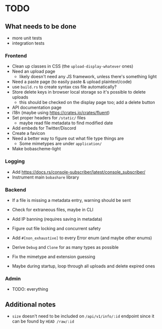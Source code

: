 # TODO

## What needs to be done

- more unit tests
- integration tests

### Frontend

- Clean up classes in CSS (the `upload-display-whatever` ones)
- Need an upload page
  - likely doesn't need any JS framework, unless there's something light
- Need a paste page (to easily paste & upload plaintext/code)
- use `build.rs` to create syntax css file automatically?
- Store delete keys in browser local storage so it's possible to delete uploads
  - this should be checked on the display page too; add a delete button
- API documentation page
- i18n (maybe using https://crates.io/crates/fluent)
- Set proper headers for `/static/` files
  - maybe read file metadata to find modified date
- Add embeds for Twitter/Discord
- Create a favicon
- Need a better way to figure out what file type things are
  - Some mimetypes are under `application/`
- Make bobascheme-light

### Logging

- Add https://docs.rs/console-subscriber/latest/console_subscriber/
- Instrument main `bobashare` library

### Backend

- If a file is missing a metadata entry, warning should be sent
- Check for extraneous files, maybe in CLI
- Add IP banning (requires saving in metadata)
- Figure out file locking and concurrent safety
- Add `#[non_exhaustive]` to every Error enum (and maybe other enums)
- Derive `Debug` and `Clone` for as many types as possible
- Fix the mimetype and extension guessing

- Maybe during startup, loop through all uploads and delete expired ones

### Admin

- TODO: everything

## Additional notes

- `size` doesn't need to be included on `/api/v1/info/:id` endpoint since it can be found by `HEAD /raw/:id`
